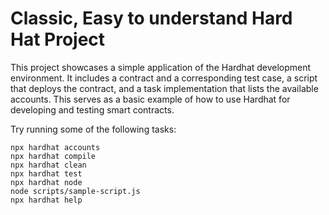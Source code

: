 # Classic, Easy to understand Hard Hat Project 

This project showcases a simple application of the Hardhat development environment. It includes a contract and a corresponding test case, a script that deploys the contract, and a task implementation that lists the available accounts. This serves as a basic example of how to use Hardhat for developing and testing smart contracts.

Try running some of the following tasks:

```shell
npx hardhat accounts
npx hardhat compile
npx hardhat clean
npx hardhat test
npx hardhat node
node scripts/sample-script.js
npx hardhat help
```
